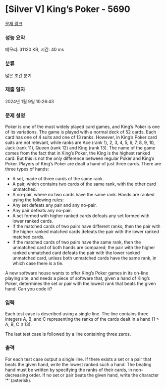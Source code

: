 # [Silver V] King’s Poker - 5690 

[문제 링크](https://www.acmicpc.net/problem/5690) 

### 성능 요약

메모리: 31120 KB, 시간: 40 ms

### 분류

많은 조건 분기

### 제출 일자

2024년 1월 9일 10:26:43

### 문제 설명

<p>Poker is one of the most widely played card games, and King’s Poker is one of its variations. The game is played with a normal deck of 52 cards. Each card has one of 4 suits and one of 13 ranks. However, in King’s Poker card suits are not relevant, while ranks are Ace (rank 1), 2, 3, 4, 5, 6, 7, 8, 9, 10, Jack (rank 11), Queen (rank 12) and King (rank 13). The name of the game comes from the fact that in King’s Poker, the King is the highest ranked card. But this is not the only difference between regular Poker and King’s Poker. Players of King’s Poker are dealt a hand of just three cards. There are three types of hands:</p>

<ul>
	<li>A set, made of three cards of the same rank.</li>
	<li>A pair, which contains two cards of the same rank, with the other card unmatched.</li>
	<li>A no-pair, where no two cards have the same rank. Hands are ranked using the following rules:</li>
	<li>Any set defeats any pair and any no-pair.</li>
	<li>Any pair defeats any no-pair.</li>
	<li>A set formed with higher ranked cards defeats any set formed with lower ranked cards.</li>
	<li>If the matched cards of two pairs have different ranks, then the pair with the higher ranked matched cards defeats the pair with the lower ranked matched cards.</li>
	<li>If the matched cards of two pairs have the same rank, then the unmatched card of both hands are compared; the pair with the higher ranked unmatched card defeats the pair with the lower ranked unmatched card, unless both unmatched cards have the same rank, in which case there is a tie.</li>
</ul>

<p>A new software house wants to offer King’s Poker games in its on-line playing site, and needs a piece of software that, given a hand of King’s Poker, determines the set or pair with the lowest rank that beats the given hand. Can you code it?</p>

### 입력 

 <p>Each test case is described using a single line. The line contains three integers A, B, and C representing the ranks of the cards dealt in a hand (1 ≤ A, B, C ≤ 13).</p>

<p>The last test case is followed by a line containing three zeros.</p>

### 출력 

 <p>For each test case output a single line. If there exists a set or a pair that beats the given hand, write the lowest ranked such a hand. The beating hand must be written by specifying the ranks of their cards, in non-decreasing order. If no set or pair beats the given hand, write the character ‘*’ (asterisk).</p>

